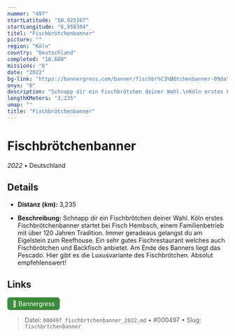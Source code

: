 ```yaml
---
nummer: "497"
startLatitude: "50,925167"
startLongitude: "6,958304"
titel: "Fischbrötchenbanner"
picture: ""
region: "Köln"
country: "Deutschland"
completed: "10.608"
missions: "6"
date: "2022"
bg-link: "https://bannergress.com/banner/fischbr%C3%B6tchenbanner-09da"
onyx: "0"
description: "Schnapp dir ein Fischbrötchen deiner Wahl.\nKöln erstes Fischbrötchenbanner startet bei Fisch Hembsch, einem Familienbetrieb mit über 120 Jahren Tradition. Immer geradeaus gelangst du am Eigelstein zum Reefhouse. Ein sehr gutes Fischrestaurant welches auch Fischbrötchen und Backfisch anbietet.\nAm Ende des Banners liegt das Pescado. Hier gibt es die Luxusvariante des Fischbrötchen. Absolut empfehlenswert!"
lengthKMeters: "3,235"
umap: ""
title: "Fischbrötchenbanner"
---
```

# Fischbrötchenbanner

*2022* • Deutschland



## Details
- **Distanz (km):** 3,235



- **Beschreibung:** Schnapp dir ein Fischbrötchen deiner Wahl.
Köln erstes Fischbrötchenbanner startet bei Fisch Hembsch, einem Familienbetrieb mit über 120 Jahren Tradition. Immer geradeaus gelangst du am Eigelstein zum Reefhouse. Ein sehr gutes Fischrestaurant welches auch Fischbrötchen und Backfisch anbietet.
Am Ende des Banners liegt das Pescado. Hier gibt es die Luxusvariante des Fischbrötchen. Absolut empfehlenswert!


## Links
<div style="margin-top: 0.5em;">
<a href="https://bannergress.com/banner/fischbr%C3%B6tchenbanner-09da" target="_blank" style="display:inline-block;margin-right:8px;padding:6px 12px;background-color:#3c8b3c;color:white;text-decoration:none;border-radius:6px;">🔗 Bannergress</a>

</div>


> Datei: `000497_fischbrtchenbanner_2022.md` • #000497 • Slug: `fischbrtchenbanner`

